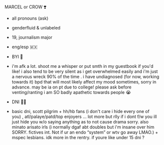 MARCEL or CROW ❣️
- all pronouns (ask)
- genderfluid & unlabeled
- 19, journalism major
- eng/esp 🇲🇽
  
-  BYI 🍂

-  i'm afk a lot. shoot me a whisper or put smth in my guestbook if you'd like! i also tend to be very silent as i get overwhelmed easily and i'm just a nervous wreck 90% of the time . i have undiagnosed (for now, working towards it) bpd that will most likely affect my mood sometimes, sorry in advance. may be ia on pt due to college! please ask before venting/ranting i am SO badly apathetic towards people 😭

-  DNI 🐦‍🔥
  
-  basic dni, scott pilgrim + hh/hb fans (i don't care i hide every one of you) , atl/palaye/patd/top enjoyers ... lot more but rlly if i dont f/w you ill just hide you w/o saying anything as to not cause drama sorry. also minato arisato irls (i normally dgaf abt doubles but i'm insane over him SORRY. fictives int. Not if ur an endo “system” or wtv go away LMAO.) + mspec lesbians. idk more in the rentry. if youre like under 15 dni ?
